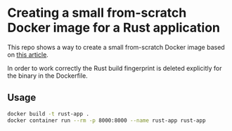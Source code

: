# Creating a small from-scratch Docker image for a Rust application

This repo shows a way to create a small from-scratch Docker image based
on [this article](https://www.artificialworlds.net/blog/2020/04/22/creating-a-tiny-docker-image-of-a-rust-project/).

In order to work correctly the Rust build fingerprint is deleted explicitly for the binary in the Dockerfile.

## Usage

```bash
docker build -t rust-app .
docker container run --rm -p 8000:8000 --name rust-app rust-app
```